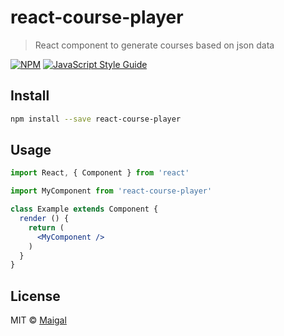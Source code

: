 # react-course-player

> React component to generate courses based on json data

[![NPM](https://img.shields.io/npm/v/react-course-player.svg)](https://www.npmjs.com/package/react-course-player) [![JavaScript Style Guide](https://img.shields.io/badge/code_style-standard-brightgreen.svg)](https://standardjs.com)

## Install

```bash
npm install --save react-course-player
```

## Usage

```jsx
import React, { Component } from 'react'

import MyComponent from 'react-course-player'

class Example extends Component {
  render () {
    return (
      <MyComponent />
    )
  }
}
```

## License

MIT © [Maigal](https://github.com/Maigal)
